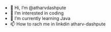 - 👋 Hi, I’m @atharvdashpute
- 👀 I’m interested in coding 
- 🌱 I’m currently learning Java
- 📫 How to rach me in linkdin atharv-dashpute

<!---
atharvdashpute/atharvdashpute is a ✨ special ✨ repository because its `README.md` (this file) appears on your GitHub profile.
You can click the Preview link to take a look at your changes.
--->
